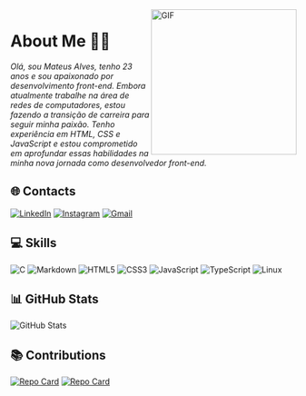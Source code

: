 <img align="right" alt="GIF" src="https://cdn.discordapp.com/attachments/1155321329919197306/1157033356152811540/Belchior.gif?ex=651722c8&is=6515d148&hm=610a52f4607d6595ef61fff898a165388bab33e2ed115a1f5e3e3364549c77fc&" width="256" height="256" />

# __About Me 👨‍💻__

*Olá, sou Mateus Alves, tenho 23 anos e sou apaixonado por desenvolvimento front-end. Embora atualmente trabalhe na área de redes de computadores, estou fazendo a transição de carreira para seguir minha paixão. Tenho experiência em HTML, CSS e JavaScript e estou comprometido em aprofundar essas habilidades na minha nova jornada como desenvolvedor front-end.*

## 🌐 Contacts

[![LinkedIn](https://img.shields.io/badge/LinkedIn-0A66C2?style=for-the-badge&logo=linkedin&logoColor=white)](https://www.linkedin.com/in/mateus-alves-027716216/)
[![Instagram](https://img.shields.io/badge/Instagram-E4405F?style=for-the-badge&logo=instagram&logoColor=white)](https://www.instagram.com/mateus_sevla/)
[![Gmail](https://img.shields.io/badge/gmail-EA4335?style=for-the-badge&logo=gmail&logoColor=white)](mailto:mateus2014sevla@gmail.com)

## 💻 Skills

![C](https://img.shields.io/badge/C-00599C?style=for-the-badge&logo=c&logoColor=white)
![Markdown](https://img.shields.io/badge/Markdown-000?style=for-the-badge&logo=markdown)
![HTML5](https://img.shields.io/badge/HTML5-E34F26?style=for-the-badge&logo=html5&logoColor=white)
![CSS3](https://img.shields.io/badge/CSS3-1572B6?style=for-the-badge&logo=css3&logoColor=white)
![JavaScript](https://img.shields.io/badge/JavaScript-323330?style=for-the-badge&logo=javascript&logoColor=F7DF1E)
![TypeScript](https://img.shields.io/badge/TypeScript-007ACC?style=for-the-badge&logo=typescript&logoColor=white)
![Linux](https://img.shields.io/badge/Linux-FCC624?style=for-the-badge&logo=linux&logoColor=black)

## 📊 GitHub Stats

![GitHub Stats](https://github-readme-stats.vercel.app/api?username=MatteusAlves&theme=transparent&bg_color=000&border_color=51FE18&show_icons=true&icon_color=51FE18&title_color=51FE18&text_color=FFF)

## 📚 Contributions

[![Repo Card](https://github-readme-stats.vercel.app/api/pin/?username=MatteusAlves&repo=Incuba3d&bg_color=000&border_color=51FE18&show_icons=true&icon_color=fff&title_color=51FE18&text_color=FFF)](https://github.com/MatteusAlves/Incuba3d)
[![Repo Card](https://github-readme-stats.vercel.app/api/pin/?username=MatteusAlves&repo=Calculadora-IMC&bg_color=000&border_color=51FE18&show_icons=true&icon_color=fff&title_color=51FE18&text_color=FFF)](https://github.com/MatteusAlves/Calculadora-IMC.git)
